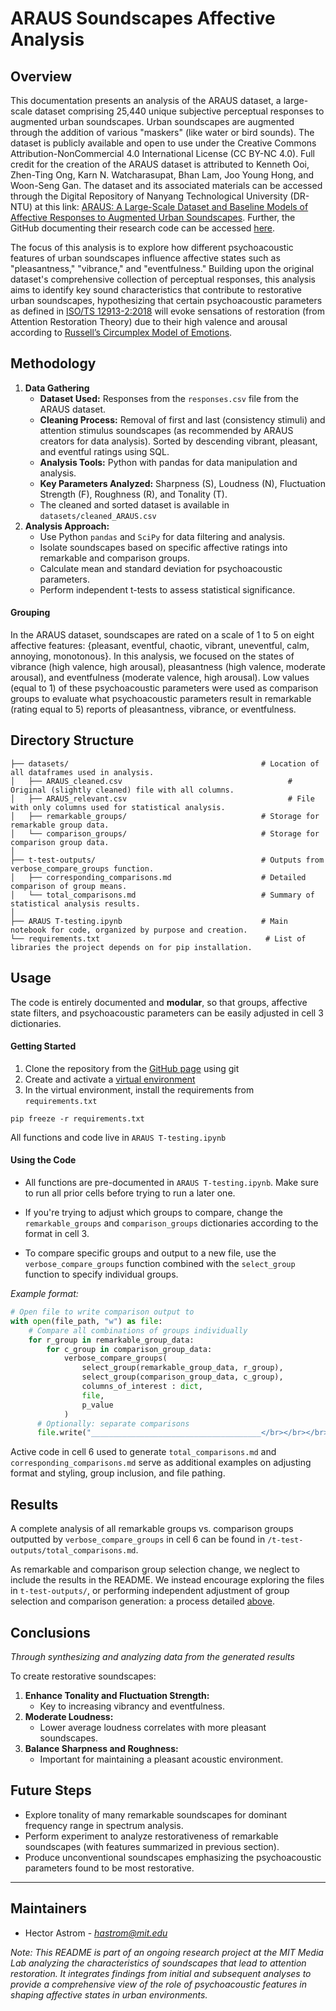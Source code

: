 # ARAUS Soundscapes Affective Analysis

## Overview

This documentation presents an analysis of the ARAUS dataset, a large-scale dataset comprising 25,440 unique subjective perceptual responses to augmented urban soundscapes. Urban soundscapes are augmented through the addition of various "maskers" (like water or bird sounds). The dataset is publicly available and open to use under the Creative Commons Attribution-NonCommercial 4.0 International License (CC BY-NC 4.0). Full credit for the creation of the ARAUS dataset is attributed to Kenneth Ooi, Zhen-Ting Ong, Karn N. Watcharasupat, Bhan Lam, Joo Young Hong, and Woon-Seng Gan. The dataset and its associated materials can be accessed through the Digital Repository of Nanyang Technological University (DR-NTU) at this link: [ARAUS: A Large-Scale Dataset and Baseline Models of Affective Responses to Augmented Urban Soundscapes](https://doi.org/10.21979/N9/9OTEVX). Further, the GitHub documenting their research code can be accessed [here](https://github.com/ntudsp/araus-dataset-baseline-models).

The focus of this analysis is to explore how different psychoacoustic features of urban soundscapes influence affective states such as "pleasantness," "vibrance," and "eventfulness." Building upon the original dataset's comprehensive collection of perceptual responses, this analysis aims to identify key sound characteristics that contribute to restorative urban soundscapes, hypothesizing that certain psychoacoustic parameters as defined in [ISO/TS 12913-2:2018](https://www.iso.org/standard/75267.html) will evoke sensations of restoration (from Attention Restoration Theory) due to their high valence and arousal according to [Russell’s Circumplex Model of Emotions](https://www.ncbi.nlm.nih.gov/pmc/articles/PMC2367156/#:~:text=The%20circumplex%20model%20of%20affect%20posits%20that%20the%20two%20underlying,salient%20situational%20and%20historical%20contexts).


## Methodology

1. **Data Gathering**
    - **Dataset Used:** Responses from the `responses.csv` file from the ARAUS dataset.
    - **Cleaning Process:** Removal of first and last (consistency stimuli) and attention stimulus soundscapes (as recommended by ARAUS creators for data analysis). Sorted by descending vibrant, pleasant, and eventful ratings using SQL.
    - **Analysis Tools:** Python with pandas for data manipulation and analysis.
    - **Key Parameters Analyzed:** Sharpness (S), Loudness (N), Fluctuation Strength (F), Roughness (R), and Tonality (T).
    - The cleaned and sorted dataset is available in `datasets/cleaned_ARAUS.csv`
2. **Analysis Approach:**
    - Use Python `pandas` and `SciPy` for data filtering and analysis.
    - Isolate soundscapes based on specific affective ratings into remarkable and comparison groups.
    - Calculate mean and standard deviation for psychoacoustic parameters.
    - Perform independent t-tests to assess statistical significance.

#### Grouping
In the ARAUS dataset, soundscapes are rated on a scale of 1 to 5 on eight affective features: {pleasant, eventful, chaotic, vibrant, uneventful, calm, annoying, monotonous}. In this analysis, we focused on the states of vibrance (high valence, high arousal), pleasantness (high valence, moderate arousal), and eventfulness (moderate valence, high arousal). Low values (equal to 1) of these psychoacoustic parameters were used as comparison groups to evaluate what psychoacoustic parameters result in remarkable (rating equal to 5) reports of pleasantness, vibrance, or eventfulness.

## Directory Structure
```
├── datasets/                                           # Location of all dataframes used in analysis.
│   ├── ARAUS_cleaned.csv                                     # Original (slightly cleaned) file with all columns.
│   ├── ARAUS_relevant.csv                                    # File with only columns used for statistical analysis.
│   ├── remarkable_groups/                              # Storage for remarkable group data.
│   └── comparison_groups/                              # Storage for comparison group data.
│
├── t-test-outputs/                                     # Outputs from verbose_compare_groups function.
│   ├── corresponding_comparisons.md                    # Detailed comparison of group means.
│   └── total_comparisons.md                            # Summary of statistical analysis results.
│
├── ARAUS T-testing.ipynb                               # Main notebook for code, organized by purpose and creation.
└── requirements.txt                                     # List of libraries the project depends on for pip installation.

```

## Usage
The code is entirely documented and **modular**, so that groups, affective state filters, and psychoacoustic parameters can be easily adjusted in cell 3 dictionaries. 

#### Getting Started
1. Clone the repository from the [GitHub page](https://github.com/hectorastrom/ARAUS-T-Testing) using git
2. Create and activate a [virtual environment](https://code.visualstudio.com/docs/python/environments)
3. In the virtual environment, install the requirements from `requirements.txt` 

```pip freeze -r requirements.txt```

All functions and code live in `ARAUS T-testing.ipynb`
#### Using the Code
- All functions are pre-documented in `ARAUS T-testing.ipynb`. Make sure to run all prior cells before trying to run a later one.

- If you're trying to adjust which groups to compare, change the `remarkable_groups` and `comparison_groups` dictionaries according to the format in cell 3.

- To compare specific groups and output to a new file, use the `verbose_compare_groups` function combined with the `select_group` function to specify individual groups. 

*Example format:*

```python
# Open file to write comparison output to
with open(file_path, "w") as file:
    # Compare all combinations of groups individually
    for r_group in remarkable_group_data:
        for c_group in comparison_group_data:
            verbose_compare_groups(
                select_group(remarkable_group_data, r_group),
                select_group(comparison_group_data, c_group),
                columns_of_interest : dict,
                file,
                p_value
            )
      # Optionally: separate comparisons
      file.write("______________________________________</br></br></br></br>\n\n")
```
Active code in cell 6 used to generate `total_comparisons.md` and `corresponding_comparisons.md` serve as additional examples on adjusting format and styling, group inclusion, and file pathing.


## Results

A complete analysis of all remarkable groups vs. comparison groups outputted by `verbose_compare_groups` in cell 6 can be found in `/t-test-outputs/total_comparisons.md`. 

As remarkable and comparison group selection change, we neglect to include the results in the README. We instead encourage exploring the files in `t-test-outputs/`, or performing independent adjustment of group selection and comparison generation: a process detailed [above](#using-the-code).


## Conclusions
*Through synthesizing and analyzing data from the generated results*

To create restorative soundscapes:

1. **Enhance Tonality and Fluctuation Strength:** 
    - Key to increasing vibrancy and eventfulness.
2. **Moderate Loudness:** 
    - Lower average loudness correlates with more pleasant soundscapes.
3. **Balance Sharpness and Roughness:** 
    - Important for maintaining a pleasant acoustic environment.


## Future Steps
- Explore tonality of many remarkable soundscapes for dominant frequency range in spectrum analysis.
- Perform experiment to analyze restorativeness of remarkable soundscapes (with features summarized in previous section).
- Produce unconventional soundscapes emphasizing the psychoacoustic parameters found to be most restorative.
---

## Maintainers
- Hector Astrom - *hastrom@mit.edu*

*Note: This README is part of an ongoing research project at the MIT Media Lab analyzing the characteristics of soundscapes that lead to attention restoration. It integrates findings from initial and subsequent analyses to provide a comprehensive view of the role of psychoacoustic features in shaping affective states in urban environments.*
